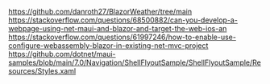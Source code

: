 https://github.com/danroth27/BlazorWeather/tree/main
https://stackoverflow.com/questions/68500882/can-you-develop-a-webpage-using-net-maui-and-blazor-and-target-the-web-ios-an
https://stackoverflow.com/questions/61997246/how-to-enable-use-configure-webassembly-blazor-in-existing-net-mvc-project
https://github.com/dotnet/maui-samples/blob/main/7.0/Navigation/ShellFlyoutSample/ShellFlyoutSample/Resources/Styles.xaml